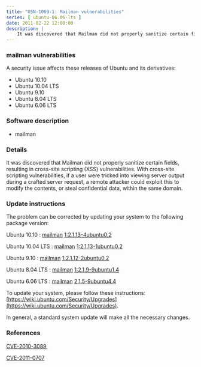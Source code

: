 ```yaml
---
title: "USN-1069-1: Mailman vulnerabilities"
series: [ ubuntu-06.06-lts ]
date: 2011-02-22 12:00:00
description: |
    It was discovered that Mailman did not properly sanitize certain fields, resulting in cross-site scripting (XSS) vulnerabilities. With cross-site scripting vulnerabilities, if a user were tricked into viewing server output during a crafted server request, a remote attacker could exploit this to modify the contents, or steal confidential data, within the same domain. 
--- 
```

 
### mailman vulnerabilities

A security issue affects these releases of Ubuntu and its derivatives:

* Ubuntu 10.10
* Ubuntu 10.04 LTS
* Ubuntu 9.10
* Ubuntu 8.04 LTS
* Ubuntu 6.06 LTS

### Software description

* mailman 

### Details

It was discovered that Mailman did not properly sanitize certain fields, resulting in cross-site scripting (XSS) vulnerabilities. With cross-site scripting vulnerabilities, if a user were tricked into viewing server output during a crafted server request, a remote attacker could exploit this to modify the contents, or steal confidential data, within the same domain. 

### Update instructions

The problem can be corrected by updating your system to the following package version:

Ubuntu 10.10
 : [mailman](https://launchpad.net/ubuntu/+source/mailman) <span> [1:2.1.13-4ubuntu0.2](https://launchpad.net/ubuntu/+source/mailman/1:2.1.13-4ubuntu0.2) </span> 

Ubuntu 10.04 LTS
 : [mailman](https://launchpad.net/ubuntu/+source/mailman) <span> [1:2.1.13-1ubuntu0.2](https://launchpad.net/ubuntu/+source/mailman/1:2.1.13-1ubuntu0.2) </span> 

Ubuntu 9.10
 : [mailman](https://launchpad.net/ubuntu/+source/mailman) <span> [1:2.1.12-2ubuntu0.2](https://launchpad.net/ubuntu/+source/mailman/1:2.1.12-2ubuntu0.2) </span> 

Ubuntu 8.04 LTS
 : [mailman](https://launchpad.net/ubuntu/+source/mailman) <span> [1:2.1.9-9ubuntu1.4](https://launchpad.net/ubuntu/+source/mailman/1:2.1.9-9ubuntu1.4) </span> 

Ubuntu 6.06 LTS
 : [mailman](https://launchpad.net/ubuntu/+source/mailman) <span> [2.1.5-9ubuntu4.4](https://launchpad.net/ubuntu/+source/mailman/2.1.5-9ubuntu4.4) </span> 

To update your system, please follow these instructions: [https://wiki.ubuntu.com/Security/Upgrades](https://wiki.ubuntu.com/Security/Upgrades).

In general, a standard system update will make all the necessary changes. 

### References

 [CVE-2010-3089](http://people.ubuntu.com/~ubuntu-security/cve/CVE-2010-3089), 

 [CVE-2011-0707](http://people.ubuntu.com/~ubuntu-security/cve/CVE-2011-0707)
 

